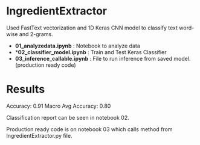 # IngredientExtractor

Used FastText vectorization and 1D Keras CNN model to classify text word-wise and 2-grams.

- **01_analyzedata.ipynb** : Notebook to analyze data
- ***02_classifier_model.ipynb** : Train and Test Keras Classifier
- **03_inference_callable.ipynb** : File to run inference from saved model. (production ready code)

# Results

Accuracy: 0.91
Macro Avg Accuracy:  0.80

Classification report can be seen in notebook 02.

Production ready code is on notebook 03 which calls method from IngredientExtractor.py file.
